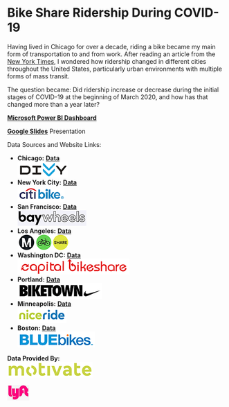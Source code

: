 # Bike Share Ridership During COVID-19
Having lived in Chicago for over a decade, riding a bike became my main form of transportation to and from work. After reading an article from the [New York Times](https://www.nytimes.com/2020/03/14/nyregion/coronavirus-nyc-bike-commute.html
), I wondered how ridership changed in different cities throughout the United States, particularly urban environments with multiple forms of mass transit. 

The question became: Did ridership increase or decrease during the initial stages of COVID-19 at the beginning of March 2020, and how has that changed more than a year later?

[**Microsoft Power BI Dashboard**](https://app.powerbi.com/view?r=eyJrIjoiMGI0OWUxZDctMDFlMy00OWVlLWEwMjMtNDlmMWEzYWViMjllIiwidCI6IjEwMWRhNTg3LTE4NDMtNGY1Mi04YjhhLTE3YjA2OWM2NmQzMyIsImMiOjJ9)

[**Google Slides**](https://docs.google.com/presentation/d/178ULE6q6kWReSwQz3VcRTC91yKuVt5MiZrmko5m3J7E/edit?usp=sharing) Presentation


Data Sources and Website Links:
- **Chicago:** [**Data**](https://divvy-tripdata.s3.amazonaws.com/index.html)<br>
[![divvy](./assets/divvy.png)](https://www.divvybikes.com/)
- **New York City:** [**Data**](https://s3.amazonaws.com/tripdata/index.html)<br>
[![citi](./assets/citi.png)](https://account.citibikenyc.com/access-plans)
- **San Francisco:** [**Data**](https://s3.amazonaws.com/baywheels-data/index.html)<br>
[![bay](./assets/baywheels.png)](https://www.lyft.com/bikes/bay-wheels)
- **Los Angeles:** [**Data**](https://bikeshare.metro.net/about/data/)<br>
[![metro](./assets/metro.png)](https://bikeshare.metro.net/)
- **Washington DC:** [**Data**](https://s3.amazonaws.com/capitalbikeshare-data/index.html)<br>
[![capital](./assets/capitalbikeshare.png)](https://www.capitalbikeshare.com/)
- **Portland:** [**Data**](https://s3.amazonaws.com/biketown-tripdata-public/index.html)<br>
[![pdx](./assets/biketown.png)](https://account.biketownpdx.com/access-plans)
- **Minneapolis:** [**Data**](https://s3.amazonaws.com/niceride-data/index.html)<br>
[![niceride](./assets/niceride.png)](https://account.niceridemn.com/access-plans)
- **Boston:** [**Data**](https://s3.amazonaws.com/hubway-data/index.html)<br>
[![bluebike](./assets/bluebike.png)](https://www.bluebikes.com/)

**Data Provided By:**<br>
[![motivate](./assets/motivate2.png)](https://www.motivateco.com/) <br>

[![lyft](./assets/lyft.png)](https://www.lyft.com/bikes) <br>
















